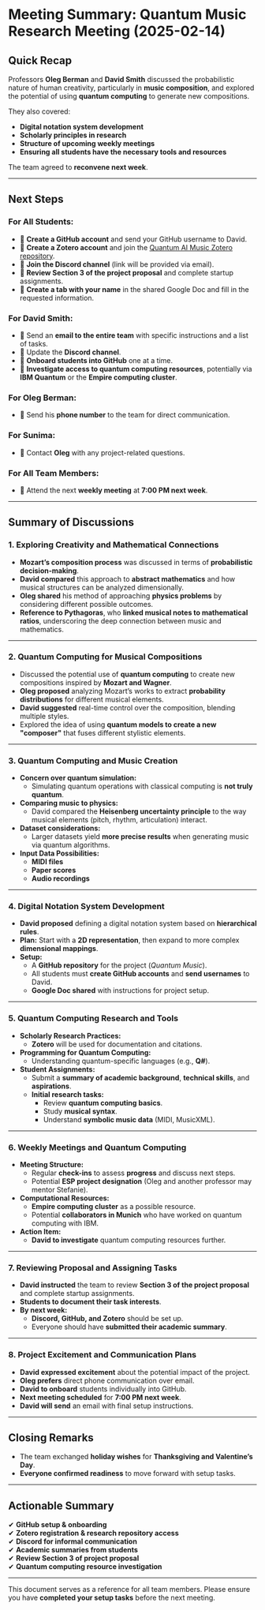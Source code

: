 # **Meeting Summary: Quantum Music Research Meeting (2025-02-14)**

## **Quick Recap**
Professors **Oleg Berman** and **David Smith** discussed the probabilistic nature of human creativity, particularly in **music composition**, and explored the potential of using **quantum computing** to generate new compositions. 

They also covered:
- **Digital notation system development**
- **Scholarly principles in research**
- **Structure of upcoming weekly meetings**
- **Ensuring all students have the necessary tools and resources**

The team agreed to **reconvene next week**.

---

## **Next Steps**
### **For All Students:**
- 🔹 **Create a GitHub account** and send your GitHub username to David.
- 🔹 **Create a Zotero account** and join the [Quantum AI Music Zotero repository](https://www.zotero.org/groups/5772697/quantum_ai_music).
- 🔹 **Join the Discord channel** (link will be provided via email).
- 🔹 **Review Section 3 of the project proposal** and complete startup assignments.
- 🔹 **Create a tab with your name** in the shared Google Doc and fill in the requested information.

### **For David Smith:**
- 🔹 Send an **email to the entire team** with specific instructions and a list of tasks.
- 🔹 Update the **Discord channel**.
- 🔹 **Onboard students into GitHub** one at a time.
- 🔹 **Investigate access to quantum computing resources**, potentially via **IBM Quantum** or the **Empire computing cluster**.

### **For Oleg Berman:**
- 🔹 Send his **phone number** to the team for direct communication.

### **For Sunima:**
- 🔹 Contact **Oleg** with any project-related questions.

### **For All Team Members:**
- 🔹 Attend the next **weekly meeting** at **7:00 PM next week**.

---

## **Summary of Discussions**

### **1. Exploring Creativity and Mathematical Connections**
- **Mozart’s composition process** was discussed in terms of **probabilistic decision-making**.
- **David compared** this approach to **abstract mathematics** and how musical structures can be analyzed dimensionally.
- **Oleg shared** his method of approaching **physics problems** by considering different possible outcomes.
- **Reference to Pythagoras**, who **linked musical notes to mathematical ratios**, underscoring the deep connection between music and mathematics.

---

### **2. Quantum Computing for Musical Compositions**
- Discussed the potential use of **quantum computing** to create new compositions inspired by **Mozart and Wagner**.
- **Oleg proposed** analyzing Mozart’s works to extract **probability distributions** for different musical elements.
- **David suggested** real-time control over the composition, blending multiple styles.
- Explored the idea of using **quantum models to create a new "composer"** that fuses different stylistic elements.

---

### **3. Quantum Computing and Music Creation**
- **Concern over quantum simulation:**  
  - Simulating quantum operations with classical computing is **not truly quantum**.
- **Comparing music to physics:**  
  - David compared the **Heisenberg uncertainty principle** to the way musical elements (pitch, rhythm, articulation) interact.
- **Dataset considerations:**  
  - Larger datasets yield **more precise results** when generating music via quantum algorithms.
- **Input Data Possibilities:**  
  - **MIDI files**
  - **Paper scores**
  - **Audio recordings**

---

### **4. Digital Notation System Development**
- **David proposed** defining a digital notation system based on **hierarchical rules**.
- **Plan:** Start with a **2D representation**, then expand to more complex **dimensional mappings**.
- **Setup:**  
  - A **GitHub repository** for the project (*Quantum Music*).  
  - All students must **create GitHub accounts** and **send usernames** to David.  
  - **Google Doc shared** with instructions for project setup.

---

### **5. Quantum Computing Research and Tools**
- **Scholarly Research Practices:**  
  - **Zotero** will be used for documentation and citations.
- **Programming for Quantum Computing:**  
  - Understanding quantum-specific languages (e.g., **Q#**).
- **Student Assignments:**  
  - Submit a **summary of academic background**, **technical skills**, and **aspirations**.
  - **Initial research tasks:**
    - Review **quantum computing basics**.
    - Study **musical syntax**.
    - Understand **symbolic music data** (MIDI, MusicXML).

---

### **6. Weekly Meetings and Quantum Computing**
- **Meeting Structure:**
  - Regular **check-ins** to assess **progress** and discuss next steps.
  - Potential **ESP project designation** (Oleg and another professor may mentor Stefanie).
- **Computational Resources:**
  - **Empire computing cluster** as a possible resource.
  - Potential **collaborators in Munich** who have worked on quantum computing with IBM.
- **Action Item:**
  - **David to investigate** quantum computing resources further.

---

### **7. Reviewing Proposal and Assigning Tasks**
- **David instructed** the team to review **Section 3 of the project proposal** and complete startup assignments.
- **Students to document their task interests**.
- **By next week:**
  - **Discord, GitHub, and Zotero** should be set up.
  - Everyone should have **submitted their academic summary**.

---

### **8. Project Excitement and Communication Plans**
- **David expressed excitement** about the potential impact of the project.
- **Oleg prefers** direct phone communication over email.
- **David to onboard** students individually into GitHub.
- **Next meeting scheduled** for **7:00 PM next week**.
- **David will send** an email with final setup instructions.

---

## **Closing Remarks**
- The team exchanged **holiday wishes** for **Thanksgiving and Valentine’s Day**.
- **Everyone confirmed readiness** to move forward with setup tasks.

---

## **Actionable Summary**
✔ **GitHub setup & onboarding**  
✔ **Zotero registration & research repository access**  
✔ **Discord for informal communication**  
✔ **Academic summaries from students**  
✔ **Review Section 3 of project proposal**  
✔ **Quantum computing resource investigation**  

---

This document serves as a reference for all team members. Please ensure you have **completed your setup tasks** before the next meeting.
